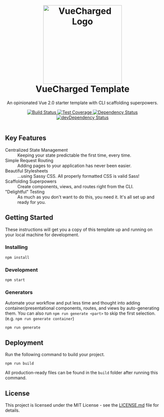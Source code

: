 <h1 align="center">
  <img src="https://raw.githubusercontent.com/mrboomer/vuecharged-template/master/src/components/container/ExampleContainer/images/VueChargedLogo.png" alt="VueCharged Logo" width="256" />
  <br />
  VueCharged Template
  <br />
</h1>

<p align="center">
  An opinionated Vue 2.0 starter template with CLI scaffolding superpowers.
</p>

<div align="center">
  <!-- Build Status -->
  <a href="https://travis-ci.org/mrboomer/vuecharged-template">
    <img src="https://img.shields.io/travis/mrboomer/vuecharged-template/master.svg" alt="Build Status" />
  </a>
  <!-- Test Coverage -->
  <a href="https://coveralls.io/github/mrboomer/vuecharged-template?branch=master">
    <img src="https://img.shields.io/coveralls/github/mrboomer/vuecharged-template/master.svg" alt="Test Coverage" />
  </a>
  <!-- Dependency Status -->
  <a href="https://david-dm.org/mrboomer/vuecharged-template">
    <img src="https://img.shields.io/david/mrboomer/vuecharged-template.svg" alt="Dependency Status" />
  </a>
  <!-- devDependency Status -->
  <a href="https://david-dm.org/mrboomer/vuecharged-template?type=dev">
    <img src="https://img.shields.io/david/dev/mrboomer/vuecharged-template.svg" alt="devDependency Status" />
  </a>
</div>

<br />

## Key Features

<dl>
  <dt>Centralized State Management</dt>
  <dd>Keeping your state predictable the first time, every time.</dd>

  <dt>Simple Request Routing</dt>
  <dd>Adding pages to your application has never been easier.</dd>

  <dt>Beautiful Stylesheets</dt>
  <dd>...using Sassy CSS. All properly formatted CSS is valid Sass!</dd>

  <dt>Scaffolding Superpowers</dt>
  <dd>Create components, views, and routes right from the CLI.</dd>

  <dt>"Delightful" Testing</dt>
  <dd>As much as you don't want to do this, you need it. It's all set up and ready for you.</dd>
</dl>


## Getting Started

These instructions will get you a copy of this template up and running on your local machine for development.

### Installing

```
npm install
```

### Development

```
npm start
```

### Generators
Automate your workflow and put less time and thought into adding container/presentational components, routes, and views by auto-generating them. You can also run `npm run generate <part>` to skip the first selection. (e.g. `npm run generate container`)

```
npm run generate
```

## Deployment

Run the following command to build your project.

```
npm run build
```

All production-ready files can be found in the `build` folder after running this command.

## License

This project is licensed under the MIT License - see the [LICENSE.md](LICENSE.md) file for details.
